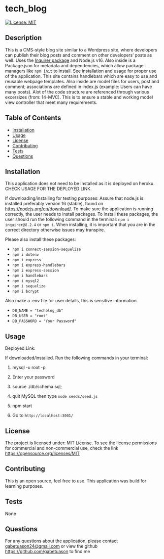 # tech_blog

[![License: MIT](https://img.shields.io/badge/License-MIT-yellow.svg)](https://opensource.org/licenses/MIT)

## Description

This is a CMS-style blog site similar to a Wordpress site, where developers can publish their blog posts and comment on other developers’ posts as well.
Uses the [Inquirer package](https://www.npmjs.com/package/inquirer/v/8.2.4) and Node.js v16. Also inside is a Package.json for metadata and dependencies, which allow package managers like `npm init` to install. See installation and usage for proper use of the application. This site contains handlebars which are easy to use and reusable webpage templates. Also inside are model files for users, post and comment; associations are defined in index.js (example: Users can have many posts). Alot of the code structure are referenced through various excersizes (from: 14-MVC). This is to ensure a stable and working model view controller that meet many requirements.

## Table of Contents

- [Installation](#installation)
- [Usage](#usage)
- [License](#license)
- [Contributing](#contributing)
- [Tests](#tests)
- [Questions](#questions)

## Installation

This application does not need to be installed as it is deployed on heroku. CHECK USAGE FOR THE DEPLOYED LINK.


If downloading/installing for testing purposes: Assure that node.js is installed preferably version 16 (stable), found on https://nodejs.org/en/download/. To make sure the application is running correctly, the user needs to install packages. To install these packages, the user should run the following command in the terminal: `npm i inquirer@8.2.4` or `npm i`. When installing, it is important that you are in the correct directory otherwise issues may transpire.

Please also install these packages:
- `npm i connect-session-sequelize`
- `npm i dotenv`
- `npm i express`
- `npm i express-handlebars`
- `npm i express-session`
- `npm i handlebars`
- `npm i mysql2`
- `npm i sequelize`
- `npm i bcrypt`


Also make a .env file for user details, this is sensitive information.
- `DB_NAME = "techblog_db"`
- `DB_USER = "root"`
- `DB_PASSWORD = "Your Password"`


## Usage

Deployed Link: 

If downloaded/installed. Run the following commands in your terminal:
1. mysql -u root -p 
2. Enter your password 
3. source ./db/schema.sql; 
4. quit MySQL then type `node seeds/seed.js`
5. npm start

6. Go to `http://localhost:3001/`


## License

The project is licensed under: MIT License. To see the license permissions for commercial and non-commercial use, check the link https://opensource.org/licenses/MIT

## Contributing

This is an open source, feel free to use. This application was build for learning purposes.
  
## Tests

None
  
## Questions

For any questions about the application, please contact gabetuason24@gmail.com or view the github https://github.com/gabetuason to find me